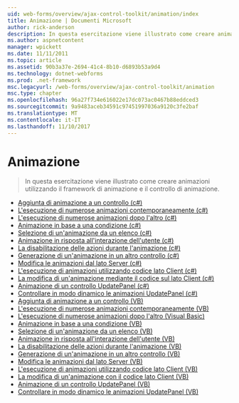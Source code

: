 ```yaml
---
uid: web-forms/overview/ajax-control-toolkit/animation/index
title: Animazione | Documenti Microsoft
author: rick-anderson
description: In questa esercitazione viene illustrato come creare animazioni utilizzando il framework di animazione e il controllo di animazione.
ms.author: aspnetcontent
manager: wpickett
ms.date: 11/11/2011
ms.topic: article
ms.assetid: 90b3a37e-2694-41c4-8b10-d6893b53a9d4
ms.technology: dotnet-webforms
ms.prod: .net-framework
msc.legacyurl: /web-forms/overview/ajax-control-toolkit/animation
msc.type: chapter
ms.openlocfilehash: 96a27f734e616022e17dc073ac0467b88eddced3
ms.sourcegitcommit: 9a9483aceb34591c97451997036a9120c3fe2baf
ms.translationtype: MT
ms.contentlocale: it-IT
ms.lasthandoff: 11/10/2017
---
```

<a name="animation"></a>Animazione
====================
> In questa esercitazione viene illustrato come creare animazioni utilizzando il framework di animazione e il controllo di animazione.


- [Aggiunta di animazione a un controllo (c#)](adding-animation-to-a-control-cs.md)
- [L'esecuzione di numerose animazioni contemporaneamente (c#)](executing-several-animations-at-the-same-time-cs.md)
- [L'esecuzione di numerose animazioni dopo l'altro (c#)](executing-several-animations-after-each-other-cs.md)
- [Animazione in base a una condizione (c#)](animation-depending-on-a-condition-cs.md)
- [Selezione di un'animazione da un elenco (c#)](picking-one-animation-out-of-a-list-cs.md)
- [Animazione in risposta all'interazione dell'utente (c#)](animating-in-response-to-user-interaction-cs.md)
- [La disabilitazione delle azioni durante l'animazione (c#)](disabling-actions-during-animation-cs.md)
- [Generazione di un'animazione in un altro controllo (c#)](triggering-an-animation-in-another-control-cs.md)
- [Modifica le animazioni dal lato Server (c#)](modifying-animations-from-the-server-side-cs.md)
- [L'esecuzione di animazioni utilizzando codice lato Client (c#)](executing-animations-using-client-side-code-cs.md)
- [La modifica di un'animazione mediante il codice sul lato Client (c#)](changing-an-animation-using-client-side-code-cs.md)
- [Animazione di un controllo UpdatePanel (c#)](animating-an-updatepanel-control-cs.md)
- [Controllare in modo dinamico le animazioni UpdatePanel (c#)](dynamically-controlling-updatepanel-animations-cs.md)
- [Aggiunta di animazione a un controllo (VB)](adding-animation-to-a-control-vb.md)
- [L'esecuzione di numerose animazioni contemporaneamente (VB)](executing-several-animations-at-the-same-time-vb.md)
- [L'esecuzione di numerose animazioni dopo l'altro (Visual Basic)](executing-several-animations-after-each-other-vb.md)
- [Animazione in base a una condizione (VB)](animation-depending-on-a-condition-vb.md)
- [Selezione di un'animazione da un elenco (VB)](picking-one-animation-out-of-a-list-vb.md)
- [Animazione in risposta all'interazione dell'utente (VB)](animating-in-response-to-user-interaction-vb.md)
- [La disabilitazione delle azioni durante l'animazione (VB)](disabling-actions-during-animation-vb.md)
- [Generazione di un'animazione in un altro controllo (VB)](triggering-an-animation-in-another-control-vb.md)
- [Modifica le animazioni dal lato Server (VB)](modifying-animations-from-the-server-side-vb.md)
- [L'esecuzione di animazioni utilizzando codice lato Client (VB)](executing-animations-using-client-side-code-vb.md)
- [La modifica di un'animazione con il codice lato Client (VB)](changing-an-animation-using-client-side-code-vb.md)
- [Animazione di un controllo UpdatePanel (VB)](animating-an-updatepanel-control-vb.md)
- [Controllare in modo dinamico le animazioni UpdatePanel (VB)](dynamically-controlling-updatepanel-animations-vb.md)
